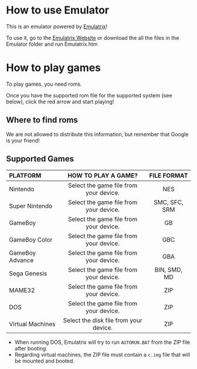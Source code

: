 # How to use Emulator
This is an emulator powered by [Emulatrix](https://github.com/lrusso/Emulatrix)!

To use it, go to the [Emulatrix Website](https://www.emulatrix.com/) or download the all the files in the Emulator folder and run Emulatrix.htm

# How to play games
To play games, you need roms.

Once you have the supported rom file for the supported system (see below), click the red arrow and start playing!

## Where to find roms
We are not allowed to distribute this information, but remember that Google is your friend!

## Supported Games
| PLATFORM  | HOW TO PLAY A GAME?  | FILE FORMAT |
| :------------ |:---------------:| :-----:|
| Nintendo | Select the game file from your device. | NES |
| Super Nintendo | Select the game file from your device. | SMC, SFC, SRM |
| GameBoy | Select the game file from your device. | GB |
| GameBoy Color | Select the game file from your device. | GBC |
| GameBoy Advance | Select the game file from your device. | GBA |
| Sega Genesis | Select the game file from your device. | BIN, SMD, MD |
| MAME32 | Select the game file from your device. | ZIP |
| DOS | Select the game file from your device. | ZIP |
| Virtual Machines | Select the disk file from your device. | ZIP |

- When running DOS, Emulatrix will try to run ```AUTORUN.BAT``` from the ZIP file after booting.
- Regarding virtual machines, the ZIP file must contain a ```c.img``` file that will be mounted and booted.
